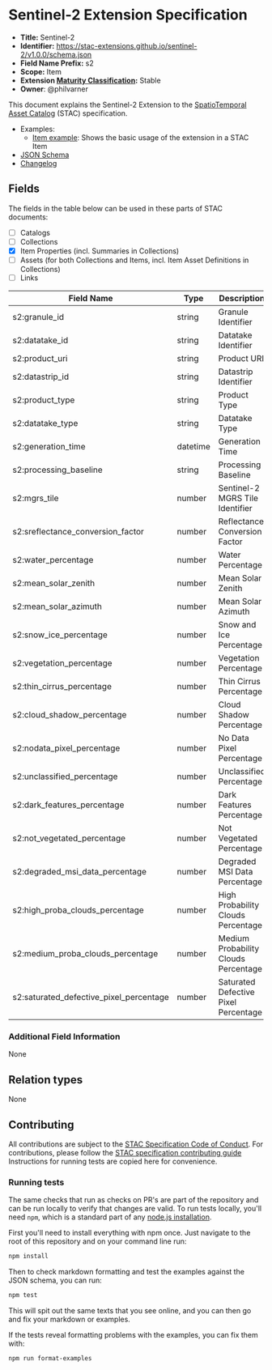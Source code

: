 # Sentinel-2 Extension Specification

- **Title:** Sentinel-2
- **Identifier:** <https://stac-extensions.github.io/sentinel-2/v1.0.0/schema.json>
- **Field Name Prefix:** s2
- **Scope:** Item
- **Extension [Maturity Classification](https://github.com/radiantearth/stac-spec/tree/master/extensions/README.md#extension-maturity):** Stable
- **Owner**: @philvarner

This document explains the Sentinel-2 Extension to the [SpatioTemporal Asset Catalog](https://github.com/radiantearth/stac-spec) (STAC) specification.

- Examples:
  - [Item example](examples/item.json): Shows the basic usage of the extension in a STAC Item
- [JSON Schema](json-schema/schema.json)
- [Changelog](./CHANGELOG.md)

## Fields

The fields in the table below can be used in these parts of STAC documents:

- [ ] Catalogs
- [ ] Collections
- [x] Item Properties (incl. Summaries in Collections)
- [ ] Assets (for both Collections and Items, incl. Item Asset Definitions in Collections)
- [ ] Links

| Field Name                              | Type     | Description                          |
| --------------------------------------- | -------- | ------------------------------------ |
| s2:granule_id                           | string   | Granule Identifier                   |
| s2:datatake_id                          | string   | Datatake Identifier                  |
| s2:product_uri                          | string   | Product URI                          |
| s2:datastrip_id                         | string   | Datastrip Identifier                 |
| s2:product_type                         | string   | Product Type                         |
| s2:datatake_type                        | string   | Datatake Type                        |
| s2:generation_time                      | datetime | Generation Time                      |
| s2:processing_baseline                  | string   | Processing Baseline                  |
| s2:mgrs_tile                            | number   | Sentinel-2 MGRS Tile Identifier      |
| s2:sreflectance_conversion_factor       | number   | Reflectance Conversion Factor        |
| s2:water_percentage                     | number   | Water Percentage                     |
| s2:mean_solar_zenith                    | number   | Mean Solar Zenith                    |
| s2:mean_solar_azimuth                   | number   | Mean Solar Azimuth                   |
| s2:snow_ice_percentage                  | number   | Snow and Ice Percentage              |
| s2:vegetation_percentage                | number   | Vegetation Percentage                |
| s2:thin_cirrus_percentage               | number   | Thin Cirrus Percentage               |
| s2:cloud_shadow_percentage              | number   | Cloud Shadow Percentage              |
| s2:nodata_pixel_percentage              | number   | No Data Pixel Percentage             |
| s2:unclassified_percentage              | number   | Unclassified Percentage              |
| s2:dark_features_percentage             | number   | Dark Features Percentage             |
| s2:not_vegetated_percentage             | number   | Not Vegetated Percentage             |
| s2:degraded_msi_data_percentage         | number   | Degraded MSI Data Percentage         |
| s2:high_proba_clouds_percentage         | number   | High Probability Clouds Percentage   |
| s2:medium_proba_clouds_percentage       | number   | Medium Probability Clouds Percentage |
| s2:saturated_defective_pixel_percentage | number   | Saturated Defective Pixel Percentage |

### Additional Field Information

None

## Relation types

None

## Contributing

All contributions are subject to the
[STAC Specification Code of Conduct](https://github.com/radiantearth/stac-spec/blob/master/CODE_OF_CONDUCT.md).
For contributions, please follow the
[STAC specification contributing guide](https://github.com/radiantearth/stac-spec/blob/master/CONTRIBUTING.md) Instructions
for running tests are copied here for convenience.

### Running tests

The same checks that run as checks on PR's are part of the repository and can be run locally to verify that changes are valid.
To run tests locally, you'll need `npm`, which is a standard part of any [node.js installation](https://nodejs.org/en/download/).

First you'll need to install everything with npm once. Just navigate to the root of this
repository and on your command line run:

```bash
npm install
```

Then to check markdown formatting and test the examples against the JSON schema, you can run:

```bash
npm test
```

This will spit out the same texts that you see online, and you can then go and fix your markdown or examples.

If the tests reveal formatting problems with the examples, you can fix them with:

```bash
npm run format-examples
```
